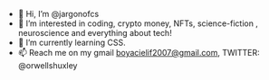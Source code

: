 - 👋 Hi, I’m @jargonofcs
- 👀 I’m interested in coding, crypto money, NFTs, science-fiction , neuroscience and everything about tech!
- 🌱 I’m currently learning CSS. 
- 📫 Reach me on my gmail boyacielif2007@gmail.com, TWITTER: @orwellshuxley

<!---
jargonofcs/jargonofcs is a ✨ special ✨ repository because its `README.md` (this file) appears on your GitHub profile.
You can click the Preview link to take a look at your changes.
--->
